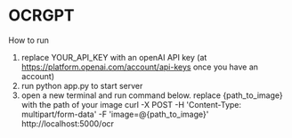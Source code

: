 # OCRGPT

How to run

1. replace YOUR_API_KEY with an openAI API key (at https://platform.openai.com/account/api-keys once you have an account)
2. run python app.py to start server
3. open a new terminal and run command below. replace {path_to_image} with the path of your image
curl -X POST -H 'Content-Type: multipart/form-data' -F 'image=@{path_to_image}' http://localhost:5000/ocr
